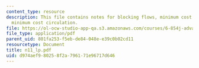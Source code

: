 ```yaml
---
content_type: resource
description: This file contains notes for blocking flows, minimum cost maximum flow,
  minimum cost circulation.
file: https://ol-ocw-studio-app-qa.s3.amazonaws.com/courses/6-854j-advanced-algorithms-fall-2005/d974aef980258f2a796171e96717d646_n11_lp.pdf
file_type: application/pdf
parent_uid: 801fa253-f5eb-de84-048e-e39c0b02cd11
resourcetype: Document
title: n11_lp.pdf
uid: d974aef9-8025-8f2a-7961-71e96717d646
---
```

